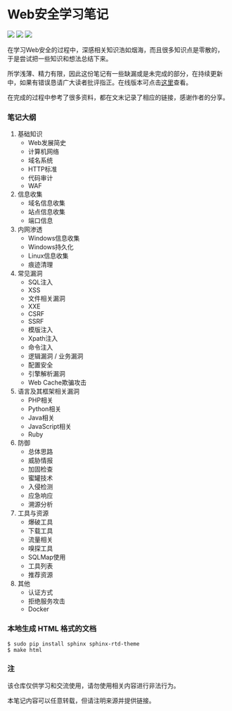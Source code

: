 # Web安全学习笔记

![](https://img.shields.io/github/stars/lylemi/learn-web-hacking.svg)
![](https://img.shields.io/github/forks/lylemi/learn-web-hacking.svg)
![](https://img.shields.io/github/issues/lylemi/learn-web-hacking.svg)

在学习Web安全的过程中，深感相关知识浩如烟海，而且很多知识点是零散的，于是尝试把一些知识和想法总结下来。

所学浅薄、精力有限，因此这份笔记有一些缺漏或是未完成的部分，在持续更新中，如果有错误恳请广大读者批评指正。在线版本可点击[这里](https://websec.readthedocs.io)查看。

在完成的过程中参考了很多资料，都在文末记录了相应的链接，感谢作者的分享。

### 笔记大纲

1. 基础知识
    - Web发展简史
    - 计算机网络
    - 域名系统
    - HTTP标准
    - 代码审计
    - WAF
2. 信息收集
    - 域名信息收集
    - 站点信息收集
    - 端口信息
3. 内网渗透
    - Windows信息收集
    - Windows持久化
    - Linux信息收集
    - 痕迹清理
4. 常见漏洞
    - SQL注入
    - XSS
    - 文件相关漏洞
    - XXE
    - CSRF
    - SSRF
    - 模版注入
    - Xpath注入
    - 命令注入
    - 逻辑漏洞 / 业务漏洞
    - 配置安全
    - 引擎解析漏洞
    - Web Cache欺骗攻击
5. 语言及其框架相关漏洞
    - PHP相关
    - Python相关
    - Java相关
    - JavaScript相关
    - Ruby
6. 防御
    - 总体思路
    - 威胁情报
    - 加固检查
    - 蜜罐技术
    - 入侵检测
    - 应急响应
    - 溯源分析
7. 工具与资源
    - 爆破工具
    - 下载工具
    - 流量相关
    - 嗅探工具
    - SQLMap使用
    - 工具列表
    - 推荐资源
8. 其他
    - 认证方式
    - 拒绝服务攻击
    - Docker

### 本地生成 HTML 格式的文档

```shell
$ sudo pip install sphinx sphinx-rtd-theme
$ make html
```

### 注

该仓库仅供学习和交流使用，请勿使用相关内容进行非法行为。

本笔记内容可以任意转载，但请注明来源并提供链接。
